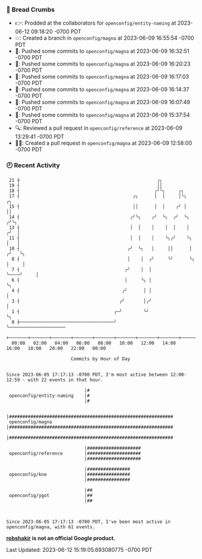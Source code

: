 ### 🍞 Bread Crumbs

 * 👉: Prodded at the collaborators for `openconfig/entity-naming` at 2023-06-12 09:18:20 -0700 PDT
 * 💥: Created a branch in `openconfig/magna` at 2023-06-09 16:55:54 -0700 PDT
 * 🚢: Pushed some commits to `openconfig/magna` at 2023-06-09 16:32:51 -0700 PDT
 * 🚢: Pushed some commits to `openconfig/magna` at 2023-06-09 16:20:23 -0700 PDT
 * 🚢: Pushed some commits to `openconfig/magna` at 2023-06-09 16:17:03 -0700 PDT
 * 🚢: Pushed some commits to `openconfig/magna` at 2023-06-09 16:14:37 -0700 PDT
 * 🚢: Pushed some commits to `openconfig/magna` at 2023-06-09 16:07:49 -0700 PDT
 * 🚢: Pushed some commits to `openconfig/magna` at 2023-06-09 15:37:54 -0700 PDT
 * 🔍: Reviewed a pull request in  `openconfig/reference` at 2023-06-09 13:29:41 -0700 PDT
 * ✍🏼: Created a pull request in `openconfig/magna` at 2023-06-09 12:58:00 -0700 PDT

### 🕘 Recent Activity
```
 21 ┼                                                   ╭╮
 19 ┤                                                   ││
 18 ┤                                                  ╭╯╰╮     ╭╮
 17 ┤                                          ╭╮      │  │     │╰╮          ╭╮
 15 ┤                                          ││      │  │    ╭╯ │          ││
 14 ┤                                         ╭╯╰╮    ╭╯  ╰╮  ╭╯  ╰╮        ╭╯╰╮
 13 ┤                                         │  │    │    │  │    │       ╭╯  │
 11 ┤                                         │  │    │    ╰╮╭╯    ╰╮      │   │
 10 ┤                                        ╭╯  ╰╮   │     ││      │     ╭╯   ╰╮
  8 ┤                                        │    │  ╭╯     ╰╯      ╰╮    │     │
  7 ┤                                       ╭╯    │  │               ╰────╯     │
  6 ┤                                       │     ╰╮ │                          ╰╮
  4 ┤                                      ╭╯      │ │                           │
  3 ┤                                     ╭╯       │╭╯                           │
  1 ┤                                   ╭─╯        ╰╯                            ╰╮
  0 ┼───────────────────────────────────╯                                         ╰─────────────────────
    +───────+───────+───────+───────+───────+───────+───────+───────+───────+───────+───────+───────+────
  00:00   02:00   04:00   06:00   08:00   10:00   12:00   14:00   16:00   18:00   20:00   22:00   00:00   

						Commits by Hour of Day


Since 2023-06-05 17:17:13 -0700 PDT, I'm most active between 12:00-12:59 - with 22 events in that hour.

```



```
                             |#
 openconfig/entity-naming    |#
                             |#

                             |#############################################################
 openconfig/magna            |#############################################################
                             |#############################################################

                             |####################
 openconfig/reference        |####################
                             |####################

                             |################
 openconfig/kne              |################
                             |################

                             |##
 openconfig/ygot             |##
                             |##



Since 2023-06-05 17:17:13 -0700 PDT, I've been most active in openconfig/magna, with 61 events.

```
**[robshakir](mailto:robjs@google.com) is not an official Google product.**  


Last Updated: 2023-06-12 15:19:05.693080775 -0700 PDT
